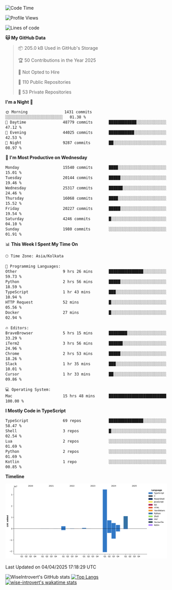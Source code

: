 <!--START_SECTION:waka-->
![Code Time](http://img.shields.io/badge/Code%20Time-2%2C320%20hrs%2026%20mins-blue)

![Profile Views](http://img.shields.io/badge/Profile%20Views-1-blue)

![Lines of code](https://img.shields.io/badge/From%20Hello%20World%20I%27ve%20Written-64.0%20million%20lines%20of%20code-blue)

**🐱 My GitHub Data** 

> 📦 205.0 kB Used in GitHub's Storage 
 > 
> 🏆 50 Contributions in the Year 2025
 > 
> 🚫 Not Opted to Hire
 > 
> 📜 110 Public Repositories 
 > 
> 🔑 53 Private Repositories 
 > 
**I'm a Night 🦉** 

```text
🌞 Morning                1431 commits        ░░░░░░░░░░░░░░░░░░░░░░░░░   01.38 % 
🌆 Daytime                48779 commits       ████████████░░░░░░░░░░░░░   47.12 % 
🌃 Evening                44025 commits       ███████████░░░░░░░░░░░░░░   42.53 % 
🌙 Night                  9287 commits        ██░░░░░░░░░░░░░░░░░░░░░░░   08.97 % 
```
📅 **I'm Most Productive on Wednesday** 

```text
Monday                   15540 commits       ████░░░░░░░░░░░░░░░░░░░░░   15.01 % 
Tuesday                  20144 commits       █████░░░░░░░░░░░░░░░░░░░░   19.46 % 
Wednesday                25317 commits       ██████░░░░░░░░░░░░░░░░░░░   24.46 % 
Thursday                 16068 commits       ████░░░░░░░░░░░░░░░░░░░░░   15.52 % 
Friday                   20227 commits       █████░░░░░░░░░░░░░░░░░░░░   19.54 % 
Saturday                 4246 commits        █░░░░░░░░░░░░░░░░░░░░░░░░   04.10 % 
Sunday                   1980 commits        ░░░░░░░░░░░░░░░░░░░░░░░░░   01.91 % 
```


📊 **This Week I Spent My Time On** 

```text
🕑︎ Time Zone: Asia/Kolkata

💬 Programming Languages: 
Other                    9 hrs 26 mins       ███████████████░░░░░░░░░░   59.73 % 
Python                   2 hrs 56 mins       █████░░░░░░░░░░░░░░░░░░░░   18.59 % 
TypeScript               1 hr 43 mins        ███░░░░░░░░░░░░░░░░░░░░░░   10.94 % 
HTTP Request             52 mins             █░░░░░░░░░░░░░░░░░░░░░░░░   05.56 % 
Docker                   27 mins             █░░░░░░░░░░░░░░░░░░░░░░░░   02.94 % 

🔥 Editors: 
BraveBrowser             5 hrs 15 mins       ████████░░░░░░░░░░░░░░░░░   33.29 % 
iTerm2                   3 hrs 56 mins       ██████░░░░░░░░░░░░░░░░░░░   24.96 % 
Chrome                   2 hrs 53 mins       █████░░░░░░░░░░░░░░░░░░░░   18.26 % 
Slack                    1 hr 35 mins        ███░░░░░░░░░░░░░░░░░░░░░░   10.01 % 
Cursor                   1 hr 33 mins        ██░░░░░░░░░░░░░░░░░░░░░░░   09.86 % 

💻 Operating System: 
Mac                      15 hrs 48 mins      █████████████████████████   100.00 % 
```

**I Mostly Code in TypeScript** 

```text
TypeScript               69 repos            ███████████████░░░░░░░░░░   58.47 % 
Shell                    3 repos             █░░░░░░░░░░░░░░░░░░░░░░░░   02.54 % 
Lua                      2 repos             ░░░░░░░░░░░░░░░░░░░░░░░░░   01.69 % 
Python                   2 repos             ░░░░░░░░░░░░░░░░░░░░░░░░░   01.69 % 
Kotlin                   1 repo              ░░░░░░░░░░░░░░░░░░░░░░░░░   00.85 % 
```



**Timeline**

![Lines of Code chart](https://raw.githubusercontent.com/wise-introvert/wise-introvert/master/assets/bar_graph.png)


 Last Updated on 04/04/2025 17:18:29 UTC
<!--END_SECTION:waka-->

![WiseIntrovert's GitHub stats](https://github-readme-stats.vercel.app/api?username=wise-introvert&count_private=true&show_icons=true)
[![Top Langs](https://github-readme-stats.vercel.app/api/top-langs/?username=wise-introvert&langs_count=10)](https://github.com/anuraghazra/github-readme-stats)
[![wise-introvert's wakatime stats](https://github-readme-stats.vercel.app/api/wakatime?username=wiseintrovert)](https://github.com/anuraghazra/github-readme-stats)
